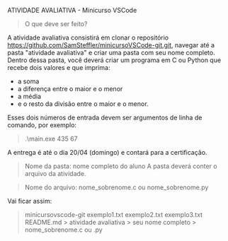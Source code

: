ATIVIDADE AVALIATIVA - Minicurso VSCode

> O que deve ser feito?

A atividade avaliativa consistirá em clonar o repositório https://github.com/SamSteffler/minicursoVSCode-git.git, navegar até a pasta "atividade avaliativa" e criar uma pasta com seu nome completo. Dentro dessa pasta, você deverá criar um programa em C ou Python que recebe dois valores e que imprima:
- a soma
- a diferença entre o maior e o menor
- a média
- e o resto da divisão entre o maior e o menor. 

Esses dois números de entrada devem ser argumentos de linha de comando, por exemplo:

> .\main.exe 435 67

A entrega é até o dia 20/04 (domingo) e contará para a certificação.

> Nome da pasta: nome completo do aluno
A pasta deverá conter o arquivo da atividade.

> Nome do arquivo: nome_sobrenome.c ou nome_sobrenome.py

Vai ficar assim:

> minicursovscode-git
    exemplo1.txt
    exemplo2.txt
    exemplo3.txt
    README.md
    > atividade avaliativa
        > seu nome completo
            > nome_sobrenome.c ou .py